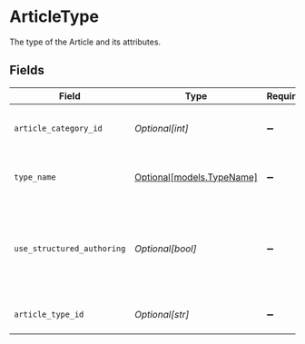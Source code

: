 # ArticleType

The type of the Article and its attributes.


## Fields

| Field                                                               | Type                                                                | Required                                                            | Description                                                         | Example                                                             |
| ------------------------------------------------------------------- | ------------------------------------------------------------------- | ------------------------------------------------------------------- | ------------------------------------------------------------------- | ------------------------------------------------------------------- |
| `article_category_id`                                               | *Optional[int]*                                                     | :heavy_minus_sign:                                                  | Specifies the article category ID.                                  |                                                                     |
| `type_name`                                                         | [Optional[models.TypeName]](../models/typename.md)                  | :heavy_minus_sign:                                                  | Indicates the article category name.                                |                                                                     |
| `use_structured_authoring`                                          | *Optional[bool]*                                                    | :heavy_minus_sign:                                                  | Indicates whether to use Structured Authoring for the Article Type. |                                                                     |
| `article_type_id`                                                   | *Optional[str]*                                                     | :heavy_minus_sign:                                                  | The ID of the Article Type.                                         | 932100000002020                                                     |